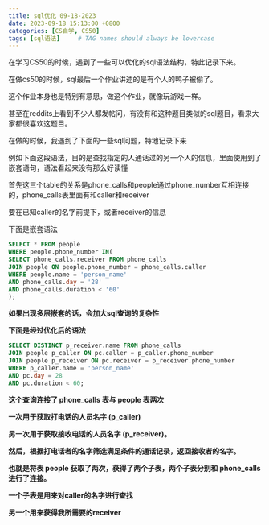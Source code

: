 ```yaml
---
title: sql优化 09-18-2023
date: 2023-09-18 15:13:00 +0800
categories: [CS自学, CS50]
tags: [sql语法]     # TAG names should always be lowercase
---
```


在学习CS50的时候，遇到了一些可以优化的sql语法结构，特此记录下来。

在做cs50的时候，sql最后一个作业讲述的是有个人的鸭子被偷了。

这个作业本身也是特别有意思，做这个作业，就像玩游戏一样。

甚至在reddits上看到不少人都发帖问，有没有和这种题目类似的sql题目，看来大家都很喜欢这题目。

在做的时候，我遇到了下面的一些sql问题，特地记录下来

例如下面这段语法，目的是查找指定的人通话过的另一个人的信息，里面使用到了嵌套语句，语法看起来没有那么好读懂

首先这三个table的关系是phone_calls和people通过phone_number互相连接的，phone_calls表里面有和caller和receiver

要在已知caller的名字前提下，或者receiver的信息

下面是嵌套语法

``` sql
SELECT * FROM people
WHERE people.phone_number IN(
SELECT phone_calls.receiver FROM phone_calls
JOIN people ON people.phone_number = phone_calls.caller
WHERE people.name = 'person_name'
AND phone_calls.day = '28'
AND phone_calls.duration < '60'
);
```
**如果出现多层嵌套的话，会加大sql查询的复杂性**

**下面是经过优化后的语法**

``` sql
SELECT DISTINCT p_receiver.name FROM phone_calls
JOIN people p_caller ON pc.caller = p_caller.phone_number
JOIN people p_receiver ON pc.receiver = p_receiver.phone_number
WHERE p_caller.name = 'person_name'
AND pc.day = 28
AND pc.duration < 60;

```
**这个查询连接了 phone_calls 表与 people 表两次**

**一次用于获取打电话的人员名字 (p_caller)**

**另一次用于获取接收电话的人员名字 (p_receiver)。**

**然后，根据打电话者的名字筛选满足条件的通话记录，返回接收者的名字。**

**也就是将表 people 获取了两次，获得了两个子表，两个子表分别和 phone_calls 进行了连接。**

**一个子表是用来对caller的名字进行查找**

**另一个用来获得我所需要的receiver**
